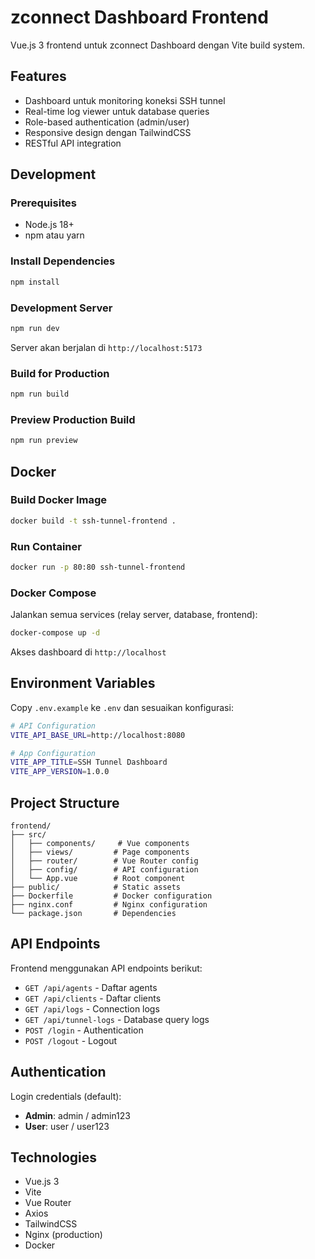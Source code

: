# zconnect Dashboard Frontend

Vue.js 3 frontend untuk zconnect Dashboard dengan Vite build system.

## Features

- Dashboard untuk monitoring koneksi SSH tunnel
- Real-time log viewer untuk database queries
- Role-based authentication (admin/user)
- Responsive design dengan TailwindCSS
- RESTful API integration

## Development

### Prerequisites

- Node.js 18+
- npm atau yarn

### Install Dependencies

```bash
npm install
```

### Development Server

```bash
npm run dev
```

Server akan berjalan di `http://localhost:5173`

### Build for Production

```bash
npm run build
```

### Preview Production Build

```bash
npm run preview
```

## Docker

### Build Docker Image

```bash
docker build -t ssh-tunnel-frontend .
```

### Run Container

```bash
docker run -p 80:80 ssh-tunnel-frontend
```

### Docker Compose

Jalankan semua services (relay server, database, frontend):

```bash
docker-compose up -d
```

Akses dashboard di `http://localhost`

## Environment Variables

Copy `.env.example` ke `.env` dan sesuaikan konfigurasi:

```bash
# API Configuration
VITE_API_BASE_URL=http://localhost:8080

# App Configuration
VITE_APP_TITLE=SSH Tunnel Dashboard
VITE_APP_VERSION=1.0.0
```

## Project Structure

```
frontend/
├── src/
│   ├── components/     # Vue components
│   ├── views/         # Page components
│   ├── router/        # Vue Router config
│   ├── config/        # API configuration
│   └── App.vue        # Root component
├── public/            # Static assets
├── Dockerfile         # Docker configuration
├── nginx.conf         # Nginx configuration
└── package.json       # Dependencies
```

## API Endpoints

Frontend menggunakan API endpoints berikut:

- `GET /api/agents` - Daftar agents
- `GET /api/clients` - Daftar clients
- `GET /api/logs` - Connection logs
- `GET /api/tunnel-logs` - Database query logs
- `POST /login` - Authentication
- `POST /logout` - Logout

## Authentication

Login credentials (default):

- **Admin**: admin / admin123
- **User**: user / user123

## Technologies

- Vue.js 3
- Vite
- Vue Router
- Axios
- TailwindCSS
- Nginx (production)
- Docker